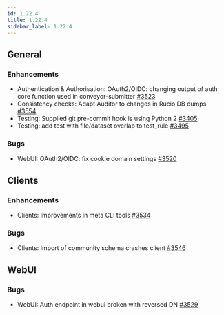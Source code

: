 ```yaml
---
id: 1.22.4
title: 1.22.4
sidebar_label: 1.22.4
---
```



## General

### Enhancements

-   Authentication & Authorisation: OAuth2/OIDC: changing output of auth
    core function used in conveyor-submitter
    [\#3523](https://github.com/rucio/rucio/issues/3523)
-   Consistency checks: Adapt Auditor to changes in Rucio DB dumps
    [\#3554](https://github.com/rucio/rucio/issues/3554)
-   Testing: Supplied git pre-commit hook is using Python 2
    [\#3405](https://github.com/rucio/rucio/issues/3405)
-   Testing: add test with file/dataset overlap to test_rule
    [\#3495](https://github.com/rucio/rucio/issues/3495)

### Bugs

-   WebUI: OAuth2/OIDC: fix cookie domain settings
    [\#3520](https://github.com/rucio/rucio/issues/3520)

## Clients

### Enhancements

-   Clients: Improvements in meta CLI tools
    [\#3534](https://github.com/rucio/rucio/issues/3534)

### Bugs

-   Clients: Import of community schema crashes client
    [\#3546](https://github.com/rucio/rucio/issues/3546)

## WebUI

### Bugs

-   WebUI: Auth endpoint in webui broken with reversed DN
    [\#3529](https://github.com/rucio/rucio/issues/3529)
